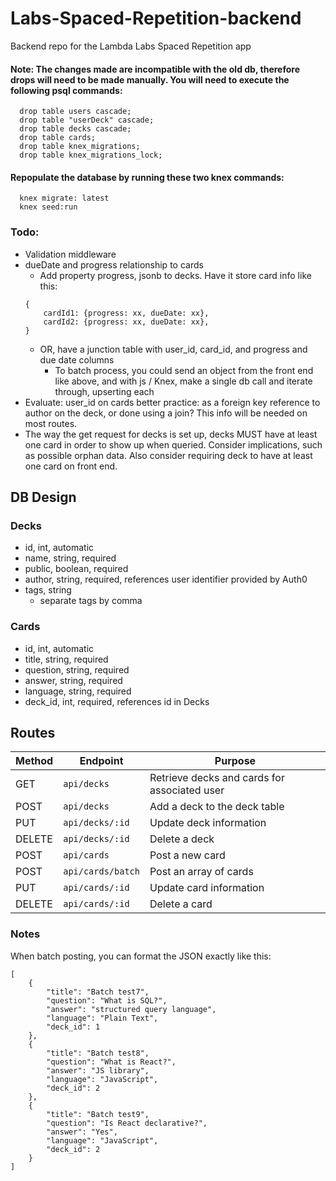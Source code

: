 # Labs-Spaced-Repetition-backend
Backend repo for the Lambda Labs Spaced Repetition app

#### Note: The changes made are incompatible with the old db, therefore drops will need to be made manually. You will need to execute the following psql commands:
```
  drop table users cascade;
  drop table "userDeck" cascade;
  drop table decks cascade;
  drop table cards;
  drop table knex_migrations;
  drop table knex_migrations_lock;
```

#### Repopulate the database by running these two knex commands:
```
  knex migrate: latest
  knex seed:run
```

### Todo:
- Validation middleware
- dueDate and progress relationship to cards
  - Add property progress, jsonb to decks. Have it store card info like this:
  ```
  {
      cardId1: {progress: xx, dueDate: xx},
      cardId2: {progress: xx, dueDate: xx},
  }
  ```
  - OR, have a junction table with user_id, card_id, and progress and due date columns
    - To batch process, you could send an object from the front end like above, and with js / Knex, make a single db call and iterate through, upserting each
- Evaluate: user_id on cards better practice: as a foreign key reference to author on the deck, or done using a join? This info will be needed on most routes.
- The way the get request for decks is set up, decks MUST have at least one card in order to show up when queried. Consider implications, such as possible orphan data. Also consider requiring deck to have at least one card on front end.

## DB Design
### Decks
- id, int, automatic
- name, string, required
- public, boolean, required
- author, string, required, references user identifier provided by Auth0
- tags, string
  - separate tags by comma

### Cards
- id, int, automatic
- title, string, required
- question, string, required
- answer, string, required
- language, string, required
- deck_id, int, required, references id in Decks

## Routes
| Method | Endpoint         | Purpose                                      |
|--------|------------------|----------------------------------------------|
| GET    | `api/decks`      | Retrieve decks and cards for associated user |
| POST   | `api/decks`      | Add a deck to the deck table                 |
| PUT    | `api/decks/:id`  | Update deck information                      |
| DELETE | `api/decks/:id`  | Delete a deck                                |
| POST   | `api/cards`      | Post a new card                              |
| POST   | `api/cards/batch`| Post an array of cards                       |
| PUT    | `api/cards/:id`  | Update card information                      |
| DELETE | `api/cards/:id`  | Delete a card                                |

### Notes
When batch posting, you can format the JSON exactly like this:
```
[
    {
        "title": "Batch test7",
        "question": "What is SQL?",
        "answer": "structured query language",
        "language": "Plain Text",
        "deck_id": 1
    },
    {
        "title": "Batch test8",
        "question": "What is React?",
        "answer": "JS library",
        "language": "JavaScript",
        "deck_id": 2
    },
    {
        "title": "Batch test9",
        "question": "Is React declarative?",
        "answer": "Yes",
        "language": "JavaScript",
        "deck_id": 2
    }
]
```